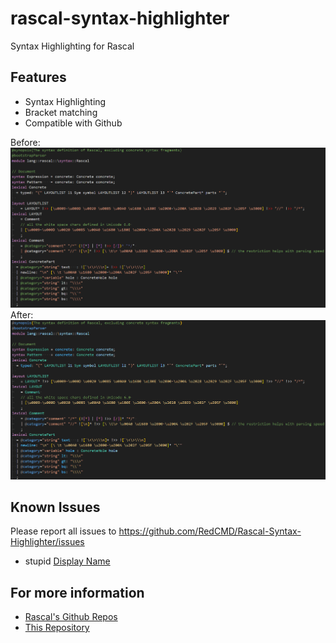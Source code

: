 # rascal-syntax-highlighter

Syntax Highlighting for Rascal

## Features

* Syntax Highlighting
* Bracket matching
* Compatible with Github

Before:
![Before](https://raw.githubusercontent.com/RedCMD/Rascal-Syntax-Highlighter/master/assets/Before.png)
After:
![After](https://raw.githubusercontent.com/RedCMD/Rascal-Syntax-Highlighter/master/assets/After.png)

## Known Issues

Please report all issues to https://github.com/RedCMD/Rascal-Syntax-Highlighter/issues
* stupid [Display Name](https://github.com/microsoft/vsmarketplace/issues/1413)

## For more information

* [Rascal's Github Repos](https://github.com/usethesource)
* [This Repository](https://github.com/RedCMD/Rascal-Syntax-Highlighter)
